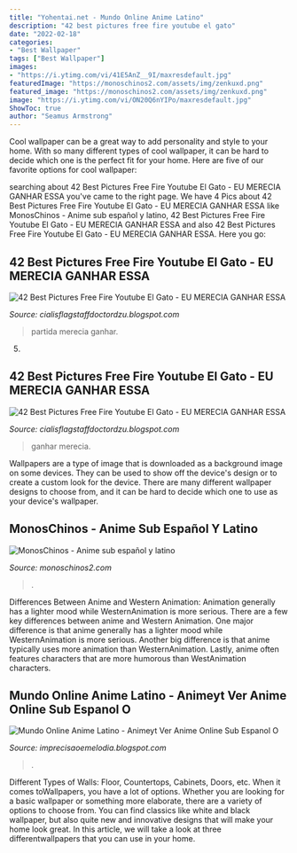```yaml
---
title: "Yohentai.net - Mundo Online Anime Latino"
description: "42 best pictures free fire youtube el gato"
date: "2022-02-18"
categories:
- "Best Wallpaper"
tags: ["Best Wallpaper"]
images:
- "https://i.ytimg.com/vi/41E5AnZ__9I/maxresdefault.jpg"
featuredImage: "https://monoschinos2.com/assets/img/zenkuxd.png"
featured_image: "https://monoschinos2.com/assets/img/zenkuxd.png"
image: "https://i.ytimg.com/vi/ON20Q6nYIPo/maxresdefault.jpg"
ShowToc: true
author: "Seamus Armstrong"
---
```



Cool wallpaper can be a great way to add personality and style to your home. With so many different types of cool wallpaper, it can be hard to decide which one is the perfect fit for your home. Here are five of our favorite options for cool wallpaper: 

	

		
searching about 42 Best Pictures Free Fire Youtube El Gato - EU MERECIA GANHAR ESSA you've came to the right page. We have 4 Pics about 42 Best Pictures Free Fire Youtube El Gato - EU MERECIA GANHAR ESSA like MonosChinos - Anime sub español y latino, 42 Best Pictures Free Fire Youtube El Gato - EU MERECIA GANHAR ESSA and also 42 Best Pictures Free Fire Youtube El Gato - EU MERECIA GANHAR ESSA. Here you go:
		
    
## 42 Best Pictures Free Fire Youtube El Gato - EU MERECIA GANHAR ESSA

<img loading=lazy src="https://i.ytimg.com/vi/41E5AnZ__9I/maxresdefault.jpg" onerror="this.onerror=null;this.src='https://tse3.mm.bing.net/th?id=OIP.3ePZROdd6N4A3i8nYE3YLAHaEK&amp;pid=15.1';" alt="42 Best Pictures Free Fire Youtube El Gato - EU MERECIA GANHAR ESSA">

_Source: cialisflagstaffdoctordzu.blogspot.com_

>partida merecia ganhar. 

	

5.

    
## 42 Best Pictures Free Fire Youtube El Gato - EU MERECIA GANHAR ESSA

<img loading=lazy src="https://i.ytimg.com/vi/ON20Q6nYIPo/maxresdefault.jpg" onerror="this.onerror=null;this.src='https://tse3.mm.bing.net/th?id=OIP.6ZTs6Jr6U9ME-U1QnJUMawHaEK&amp;pid=15.1';" alt="42 Best Pictures Free Fire Youtube El Gato - EU MERECIA GANHAR ESSA">

_Source: cialisflagstaffdoctordzu.blogspot.com_

>ganhar merecia. 

	

Wallpapers are a type of image that is downloaded as a background image on some devices. They can be used to show off the device's design or to create a custom look for the device. There are many different wallpaper designs to choose from, and it can be hard to decide which one to use as your device's wallpaper.

    
## MonosChinos - Anime Sub Español Y Latino

<img loading=lazy src="https://monoschinos2.com/assets/img/zenkuxd.png" onerror="this.onerror=null;this.src='https://tse2.mm.bing.net/th?id=OIP.4WUjbQxejlyV-JiIWewH8AHaA_&amp;pid=15.1';" alt="MonosChinos - Anime sub español y latino">

_Source: monoschinos2.com_

>. 

	

Differences Between Anime and Western Animation: Animation generally has a lighter mood while WesternAnimation is more serious.
There are a few key differences between anime and Western Animation. One major difference is that anime generally has a lighter mood while WesternAnimation is more serious. Another big difference is that anime typically uses more animation than WesternAnimation. Lastly, anime often features characters that are more humorous than WestAnimation characters.

    
## Mundo Online Anime Latino - Animeyt Ver Anime Online Sub Espanol O

<img loading=lazy src="https://www.anime-latino.net/img/anime/soul-hunter.jpg" onerror="this.onerror=null;this.src='https://tse2.mm.bing.net/th?id=OIP.rpnaPA-nnViynkbOlwgTdQAAAA&amp;pid=15.1';" alt="Mundo Online Anime Latino - Animeyt Ver Anime Online Sub Espanol O">

_Source: imprecisaoemelodia.blogspot.com_

>. 

	

Different Types of Walls: Floor, Countertops, Cabinets, Doors, etc.
When it comes toWallpapers, you have a lot of options. Whether you are looking for a basic wallpaper or something more elaborate, there are a variety of options to choose from. You can find classics like white and black wallpaper, but also quite new and innovative designs that will make your home look great. In this article, we will take a look at three differentwallpapers that you can use in your home.

